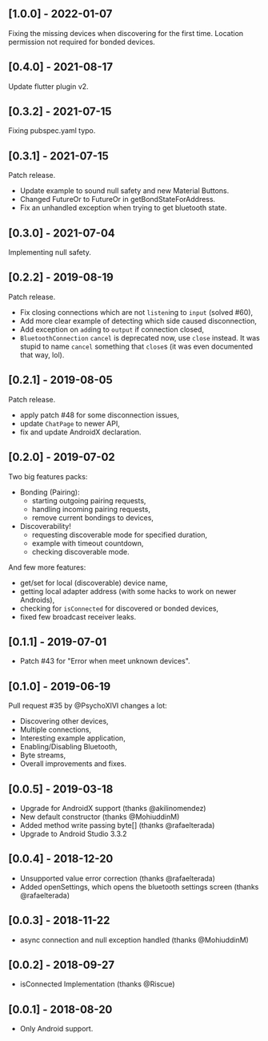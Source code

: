 ## [1.0.0] - 2022-01-07

Fixing the missing devices when discovering for the first time.
Location permission not required for bonded devices.

## [0.4.0] - 2021-08-17

Update flutter plugin v2.

## [0.3.2] - 2021-07-15

Fixing pubspec.yaml typo.

## [0.3.1] - 2021-07-15

Patch release.

* Update example to sound null safety and new Material Buttons.
* Changed FutureOr<int> to FutureOr<dynamic> in getBondStateForAddress.
* Fix an unhandled exception when trying to get bluetooth state.

## [0.3.0] - 2021-07-04

Implementing null safety.

## [0.2.2] - 2019-08-19

Patch release.

* Fix closing connections which are not `listen`ing to `input` (solved #60),
* Add more clear example of detecting which side caused disconnection,
* Add exception on `add`ing to `output` if connection closed,
* `BluetoothConnection` `cancel` is deprecated now, use `close` instead. It was
  stupid to name `cancel` something that `close`s (it was even documented that
  way, lol).

## [0.2.1] - 2019-08-05

Patch release.

* apply patch #48 for some disconnection issues,
* update `ChatPage` to newer API,
* fix and update AndroidX declaration.

## [0.2.0] - 2019-07-02

Two big features packs:

* Bonding (Pairing):
    - starting outgoing pairing requests,
    - handling incoming pairing requests,
    - remove current bondings to devices,
* Discoverability!
    - requesting discoverable mode for specified duration,
    - example with timeout countdown,
    - checking discoverable mode.

And few more features:

* get/set for local (discoverable) device name,
* getting local adapter address (with some hacks to work on newer Androids),
* checking for `isConnected` for discovered or bonded devices,
* fixed few broadcast receiver leaks.

## [0.1.1] - 2019-07-01

* Patch #43 for "Error when meet unknown devices".

## [0.1.0] - 2019-06-19

Pull request #35 by @PsychoXIVI changes a lot:

* Discovering other devices,
* Multiple connections,
* Interesting example application,
* Enabling/Disabling Bluetooth,
* Byte streams,
* Overall improvements and fixes.

## [0.0.5] - 2019-03-18

* Upgrade for AndroidX support (thanks @akilinomendez)
* New default constructor (thanks @MohiuddinM)
* Added method write passing byte[] (thanks @rafaelterada)
* Upgrade to Android Studio 3.3.2

## [0.0.4] - 2018-12-20

* Unsupported value error correction (thanks @rafaelterada)
* Added openSettings, which opens the bluetooth settings screen (thanks
  @rafaelterada)

## [0.0.3] - 2018-11-22

* async connection and null exception handled (thanks @MohiuddinM)

## [0.0.2] - 2018-09-27

* isConnected Implementation (thanks @Riscue)

## [0.0.1] - 2018-08-20

* Only Android support.